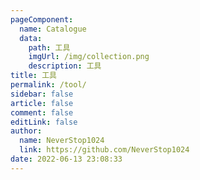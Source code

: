 ```yaml
---
pageComponent: 
  name: Catalogue
  data: 
    path: 工具
    imgUrl: /img/collection.png
    description: 工具
title: 工具
permalink: /tool/
sidebar: false
article: false
comment: false
editLink: false
author: 
  name: NeverStop1024
  link: https://github.com/NeverStop1024
date: 2022-06-13 23:08:33
---
```

